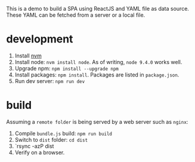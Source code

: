 This is a demo to build a SPA using ReactJS and YAML file as data
source. These YAML can be fetched from a server or a local file.

# development

1. Install [nvm][2]
2. Install node: `nvm install node`. As of writing, `node 9.4.0` works
   well.
3. Upgrade npm: `npm install --upgrade npm`
4. Install packages: `npm install`. Packages are listed in
   `package.json`.
5. Run dev server: `npm run dev`   

[2]: https://github.com/creationix/nvm

# build

Assuming a `remote folder` is being served by a web server such as
`nginx`:

1. Compile `bundle.js` build: `npm run build`
2. Switch to `dist` folder: `cd dist`
3. `rsync -azP dist <remote folder>
5. Verify on a browser.


